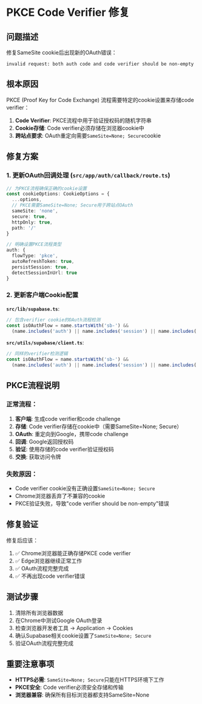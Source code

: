 # PKCE Code Verifier 修复

## 问题描述
修复SameSite cookie后出现新的OAuth错误：
```
invalid request: both auth code and code verifier should be non-empty
```

## 根本原因
PKCE (Proof Key for Code Exchange) 流程需要特定的cookie设置来存储code verifier：
1. **Code Verifier**: PKCE流程中用于验证授权码的随机字符串
2. **Cookie存储**: Code verifier必须存储在浏览器cookie中
3. **跨站点要求**: OAuth重定向需要`SameSite=None; Secure`cookie

## 修复方案

### 1. 更新OAuth回调处理 (`src/app/auth/callback/route.ts`)
```typescript
// 为PKCE流程确保正确的cookie设置
const cookieOptions: CookieOptions = {
  ...options,
  // PKCE需要SameSite=None; Secure用于跨站点OAuth
  sameSite: 'none',
  secure: true,
  httpOnly: true,
  path: '/'
}

// 明确设置PKCE流程类型
auth: {
  flowType: 'pkce',
  autoRefreshToken: true,
  persistSession: true,
  detectSessionInUrl: true
}
```

### 2. 更新客户端Cookie配置
**`src/lib/supabase.ts`**:
```typescript
// 包含verifier cookie的OAuth流程检测
const isOAuthFlow = name.startsWith('sb-') && 
  (name.includes('auth') || name.includes('session') || name.includes('verifier'))
```

**`src/utils/supabase/client.ts`**:
```typescript
// 同样的verifier检测逻辑
const isOAuthFlow = name.startsWith('sb-') && 
  (name.includes('auth') || name.includes('session') || name.includes('verifier'))
```

## PKCE流程说明

### 正常流程：
1. **客户端**: 生成code verifier和code challenge
2. **存储**: Code verifier存储在cookie中（需要SameSite=None; Secure）
3. **OAuth**: 重定向到Google，携带code challenge
4. **回调**: Google返回授权码
5. **验证**: 使用存储的code verifier验证授权码
6. **交换**: 获取访问令牌

### 失败原因：
- Code verifier cookie没有正确设置`SameSite=None; Secure`
- Chrome浏览器丢弃了不兼容的cookie
- PKCE验证失败，导致"code verifier should be non-empty"错误

## 修复验证

修复后应该：
1. ✅ Chrome浏览器能正确存储PKCE code verifier
2. ✅ Edge浏览器继续正常工作
3. ✅ OAuth流程完整完成
4. ✅ 不再出现code verifier错误

## 测试步骤

1. 清除所有浏览器数据
2. 在Chrome中测试Google OAuth登录
3. 检查浏览器开发者工具 → Application → Cookies
4. 确认Supabase相关cookie设置了`SameSite=None; Secure`
5. 验证OAuth流程完整完成

## 重要注意事项

- **HTTPS必需**: `SameSite=None; Secure`只能在HTTPS环境下工作
- **PKCE安全**: Code verifier必须安全存储和传输
- **浏览器兼容**: 确保所有目标浏览器都支持SameSite=None
